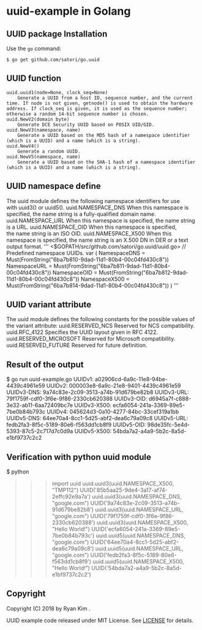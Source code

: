 # uuid-example in Golang

## UUID package Installation

Use the `go` command:

	$ go get github.com/satori/go.uuid

## UUID function
	uuid.uuid1(node=None, clock_seq=None)
		Generate a UUID from a host ID, sequence number, and the current time. If node is not given, getnode() is used to obtain the hardware address. If clock_seq is given, it is used as the sequence number; otherwise a random 14-bit sequence number is chosen.
    uuid.NewV2(domain byte) 
        Generate DCE Security UUID based on POSIX UID/GID.
	uuid.NewV3(namespace, name) 
		Generate a UUID based on the MD5 hash of a namespace identifier (which is a UUID) and a name (which is a string).
	uuid.NewV4()
		Generate a random UUID.
	uuid.NewV5(namespace, name)
		Generate a UUID based on the SHA-1 hash of a namespace identifier (which is a UUID) and a name (which is a string).

## UUID namespace define

The uuid module defines the following namespace identifiers for use with uuid3() or uuid5().
	uuid.NAMESPACE_DNS
		When this namespace is specified, the name string is a fully-qualified domain name.
	uuid.NAMESPACE_URL
		When this namespace is specified, the name string is a URL.
	uuid.NAMESPACE_OID
		When this namespace is specified, the name string is an ISO OID.
	uuid.NAMESPACE_X500
		When this namespace is specified, the name string is an X.500 DN in DER or a text output format.
'''
<$GOPATH/src/github.com/satori/go.uuid/uuid.go>
// Predefined namespace UUIDs.
var (
	NamespaceDNS  = Must(FromString("6ba7b810-9dad-11d1-80b4-00c04fd430c8"))
	NamespaceURL  = Must(FromString("6ba7b811-9dad-11d1-80b4-00c04fd430c8"))
	NamespaceOID  = Must(FromString("6ba7b812-9dad-11d1-80b4-00c04fd430c8"))
	NamespaceX500 = Must(FromString("6ba7b814-9dad-11d1-80b4-00c04fd430c8"))
)
'''

## UUID variant attribute

The uuid module defines the following constants for the possible values of the variant attribute:
	uuid.RESERVED_NCS
		Reserved for NCS compatibility.
	uuid.RFC_4122
		Specifies the UUID layout given in RFC 4122.
	uuid.RESERVED_MICROSOFT
		Reserved for Microsoft compatibility.
	uuid.RESERVED_FUTURE
		Reserved for future definition.

## Result of the output
$ go run uuid-example.go
UUIDv1:         a02906cd-6a9c-11e8-94be-4439c4961e59
UUIDv2:         000003e8-6a9c-21e8-9401-4439c4961e59
UUIDv3-DNS:     9a74c83e-2c09-3513-a74b-91d679be82b8
UUIDv3-URL:     79f1759f-cdf0-3f6e-9f86-2330cb620388
UUIDv3-OID:     d6945a7f-c888-3e32-ab11-6aa72409bc7e
UUIDv3-X500:    ecfa6054-241a-3369-89e5-7be0b84b793c
UUIDv4:         045624d3-0a10-4277-84bc-33cef319a1bb
UUIDv5-DNS:     64ee70a4-8cc1-5d25-abf2-dea6c79a09c8
UUIDv5-URL:     fedb2fa3-8f5c-5189-80e6-f563dd1cb8f9
UUIDv5-OID:     98de35fc-5e4d-5393-87c5-2c717d7c0d9a
UUIDv5-X500:    54bda7a2-a4a9-5b2c-8a5d-e1bf9737c2c2

## Verification with python uuid module
$ python
>>>
>>> import uuid
>>> uuid.uuid3(uuid.NAMESPACE_X500, "TMP112")
UUID('85b5aa25-9de4-3a17-af74-2effc92e9a7a')
>>> uuid.uuid3(uuid.NAMESPACE_DNS, "google.com")
UUID('9a74c83e-2c09-3513-a74b-91d679be82b8')
>>> uuid.uuid3(uuid.NAMESPACE_URL, "google.com")
UUID('79f1759f-cdf0-3f6e-9f86-2330cb620388')
>>> uuid.uuid3(uuid.NAMESPACE_X500, "Hello World!")
UUID('ecfa6054-241a-3369-89e5-7be0b84b793c')
>>> uuid.uuid5(uuid.NAMESPACE_DNS, "google.com")
UUID('64ee70a4-8cc1-5d25-abf2-dea6c79a09c8')
>>> uuid.uuid5(uuid.NAMESPACE_URL, "google.com")
UUID('fedb2fa3-8f5c-5189-80e6-f563dd1cb8f9')
>>> uuid.uuid5(uuid.NAMESPACE_X500, "Hello World!")
UUID('54bda7a2-a4a9-5b2c-8a5d-e1bf9737c2c2')

## Copyright

Copyright (C) 2018 by Ryan Kim <email>.

UUID example code released under MIT License.
See [LICENSE](https://github.com/meridiem00/uuid-example/blob/master/LICENSE) for details.
